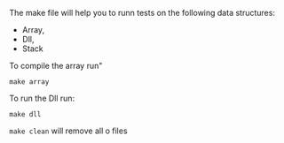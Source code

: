 The make file will help you to runn tests on the following data structures:

- Array,
- Dll,
- Stack

To compile the array run"
```
make array
```

To run the Dll run:
```
make dll
```

```make clean``` will remove all o files 
